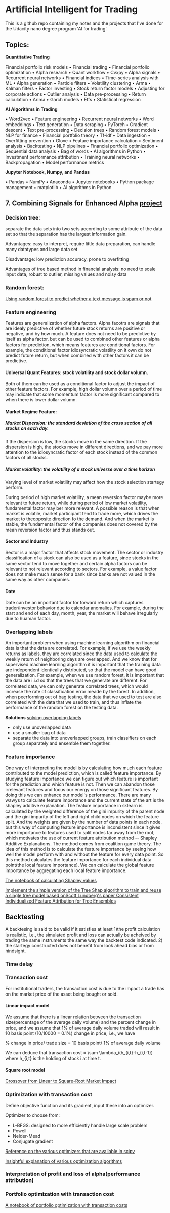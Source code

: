# Artificial Intelligent for Trading
This is a github repo containing my notes and the projects that I've done for the Udacity nano degree program 'AI for trading'.

## Topics: 

**Quantitative Trading**

Financial portfolio risk models • Financial trading • Financial portfolio optimization • Alpha research • Quant workflow • Cvxpy • Alpha signals • Recurrent neural networks • Financial indices • Time-series analysis with ML • Alpha generation • Particle filters • Volatility clustering • Arma • Kalman filters • Factor investing • Stock return factor models • Adjusting for corporate actions • Outlier analysis • Data pre-processing • Return calculation • Arima • Garch models • Etfs • Statistical regression


**AI Algorithms in Trading**

• Word2vec • Feature engineering • Recurrent neural networks • Word embeddings • Text generation • Data scraping • PyTorch • Gradient descent • Text pre-processing • Decision trees • Random forest models • NLP for finance • Financial portfolio theory • Tf-idf • Data ingestion • Overfitting prevention • Glove • Feature importance calculation • Sentiment analysis • Backtesting • NLP pipelines • Financial portfolio optimization • Sequential data analysis • Bag of words • AI algorithms in Python • Investment performance attribution • Training neural networks • Backpropagation • Model performance metrics


**Jupyter Notebook, Numpy, and Pandas**

• Pandas • NumPy • Anaconda • Jupyter notebooks • Python package management • matplotlib • AI algorithms in Python



## 7. Combining Signals for Enhanced Alpha [project](projects/Combine%20Signals%20for%20Enhanced%20Alpha/project_7_starter.ipynb)

### Decision tree: 

separate the data sets into two sets according to some attribute of the data set so that the separation has the largest information gain.

Advantages: easy to interpret, require little data preparation, can handle many datatypes and large data set

Disadvantage: low prediction accuracy, prone to overfitting

Advantages of tree based method in financial analysis:
no need to scale input data, robust to outlier, missing values and noisy data


### Random forest:
[Using random forest to predict whether a text message is spam or not](decision%20tree%20and%20random%20forest/spam_randomforest.ipynb)

### Feature engineering

Features are generalization of alpha factors. Alpha facotrs are signals that are idealy predictive of whether future stock returns are positive or negative, and by how much. A feature does not need to be predictive by itself as alpha factor, but can be used to combined other features or alpha factors for prediction, which means features are conditional factors. For example, the conditional factor idiosyncratic volatility on it own do not predict future return, but when combined with other factors it can be predictive.

#### Universal Quant Features: stock volatility and stock dollar volumn. 

Both of them can be used as a conditional factor to adjust the impact of other feature factors. For example, high dollar volumn over a period of time may indicate that some momentum factor is more significant compared to when there is lower dollar volumn.

#### Market Regime Feature:

##### Market Dispersion: the standard deviation of the cross section of all stocks on each day.


If the dispersion is low, the stocks move in the same direction. If the dispersion is high, the stocks move in different directions, and we pay more attention to the idiosyncratic factor of each stock instead of the common factors of all stocks.

##### Market volatility: the volatility of a stock universe over a time horizon

Varying level of market volatility may affect how the stock selection startegy perform.

During period of high market volatility, a mean reversion factor maybe more relevant to future return, while during period of low market volatility, fundamental factor may ber more relevant. A possible reason is that when market is volatile, market participant tend to trade more, which drives the market to theopposite direction fo the demand. And when the market is stable, the fundamental factor of the companies does not covered by the mean reversion factor and thus stands out.

#### Sector and Industry

Sector is a major factor that affects stock movement. The sector or industry classification of a stock can also be used as a feature, since stocks in the same sector tend to move together and certain alpha factors can be relevant to not relevant according to sectors. For example, a value factor does not make much sense for a bank since banks are not valued in the same way as other companies.

#### Date 

Date can be an important factor for forward return which captures trader/investor behavior due to calendar anomalies. For example, during the start and end of each day, month, year, the market will behave irregularly due to huaman factor.

### Overlapping labels

An important problem when using machine learning algorithm on financial data is that the data are correlated. For example, if we use the weekly returns as labels, they are correlated since the data used to calculate the weekly return of neighboring days are overlapped. And we know that for supervised machine learning algorithm it is important that the training data are independent identically distributed, so that the model can have good generalization. For example, when we use random forest, it is important that the data are i.i.d so that the trees that we generate are different. For correlated data, we can only generate correlated trees, which would increase the rate of classification error meade by the forest. In addition, when peerforming out of bag testing, the data that we used to test are also correlated with the data that we used to train, and thus inflate the performance of the random forest on the testing data.

**Solutions** [solving overlapping labels](decision%20tree%20and%20random%20forest/dependent_labels.ipynb)
- only use unoverlapped data
- use a smaller bag of data
- separate the data into unoverlapped groups, train classifiers on each group separately and ensemble them together.

### Feature importance

One way of interpreting the model is by calculating how much each feature contributed to the model prediction, which is called feature importance. By studying feature importance we can figure out which feature is important for the prediction and which feature is not. Then we can abandon those irrelevant features and focus our energy on those significant features. By doing this we can enhance our model's performance. There are many wawys to calculate feature importance and the current state of the art is the shapley additive explanation. The feature importance in sklearn is calculated by the weighted difference of the gini impurity of the parent node and the gini impurity of the left and right child nodes on which the feature split. And the weights are given by the number of data points in each node. but this way of computing feature importance is inconsistent since it gives more importance to features used to split nodes far away from the root, which motivates the use of current feature attribution method -- Shapley Additive Explanations. The method comes from coalition game theory. The idea of this method is to calculate the feature importance by seeing how well the model perform with and without the feature for every data point. So this method calculates the feature importance for each individual data point(the local feature importance). We can calculate the global feature importance by aggregating each local feature importance.

[The notebook of calculating Shapley values](decision%20tree%20and%20random%20forest/calculate_shap.ipynb)

[Implement the simple version of the Tree Shap algorithm to train and reuse a single tree model based onScott Lundberg's paper Consistent Individualized Feature Attribution for Tree Ensembles](decision%20tree%20and%20random%20forest/tree_shap.ipynb)


## Backtesting
A backtesing is said to be valid if it satisfies at least 1)the profit calculation is realistic, i.e., the simulated profit and loss can actually be acheived by trading the same instruments the same way the backtest code indicated. 2) the startegy constructed does not benefit from look ahead bias or from hindsight.

### Time delay


### Transaction cost

For institutional traders, the transaction cost is due to the impact a trade has on the market price of the asset being bought or sold. 

#### Linear impact model

We assume that there is a linear relation between the transaction size(percentage of the average daily volume) and the percent change in price, and we assume that 1% of average daily volume traded will result in 10 basis point (10/10000 = 0.1%) change in price, i.e., we have 

 % change in price/ trade size = 10 basis point/ 1% of average daily volume 

 We can deduce that 
 transaction cost = \sum \lambda_i(h_{i,t}-h_{i,t-1}) where h_{i,t} is the holding of stock i at time t.

 #### Square root model
 [Crossover from Linear to Square-Root Market Impact](https://arxiv.org/pdf/1811.05230.pdf)

 ### Optimization with transaction cost

 Define objective function and its gradient, input these into an optimizer.

 Optimizer to choose from:
 - L-BFGS: designed to more efficiently handle large scale problem
 - Powell
 - Nelder-Mead
 - Conjugate gradient

[Reference on the various optimizers that are available in scipy](http://scipy-lectures.org/advanced/mathematical_optimization/)

[Insightful explanation of various optimization algorithms](http://web.stanford.edu/class/ee364b/lectures.html)


### Interpretation of profit and loss of alpha(performance attribution)

### Portfolio optimization with transaction cost
[A notebook of portfolio optimization with transaction costs](Backtesting/optimization_with_tcosts.ipynb)

